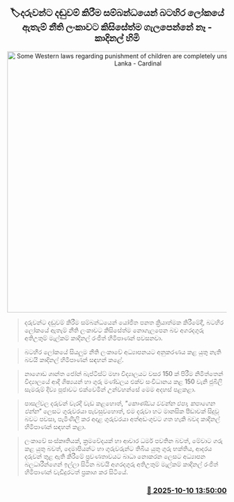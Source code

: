 <p align='center'><b><h2 align='center' title='Some Western laws regarding punishment of children are completely unsuitable for Sri Lanka - Cardinal'>🏷දරුවන්ට දඬුවම් කිරීම සම්බන්ධයෙන් බටහිර ලෝකයේ ඇතැම් නීති ලංකාවට කිසිසේත්ම ගැලපෙන්නේ නෑ - කාදිනල් හිමි</h2></b></p>
<p align='center'><img src='https://helakuru.sgp1.cdn.digitaloceanspaces.com/esana/images/lib/ranjith-cardinal.jpg' width='600' alt='Some Western laws regarding punishment of children are completely unsuitable for Sri Lanka - Cardinal'></p>

> දරුවන්ට දඬුවම් කිරීම සම්බන්ධයෙන් යෝජිත පනත ක්‍රියාත්මක කිරීමේදී, බටහිර ලෝකයේ ඇතැම් නීති ලංකාවට කිසිසේත්ම නොගැලපෙන බව අගරදගුරු අතිඋතුම් මැල්කම් කාදිනල් රංජිත් හිමිපාණන් පවසනවා.

> බටහිර ලෝකයේ සියලුම නීති ලංකාවේ අධ්‍යාපනයට අනුකරණය කළ යුතු නැති බවයි කාදිනල් හිමිපාණන් සඳහන් කළේ.

> නාගොඩ ශාන්ත ජෝන් බැප්ටිස්ට් මහා විද්‍යාලයට වසර 150 ක් පිරීම නිමිත්තෙන් විද්‍යාලයේ ආදි ශිෂ්‍යයන් හා ගුරු මණ්ඩලය එක්ව සංවිධානය කළ 150 වැනි ජුබිලි සැමරුම් දිව්‍ය පූජාවට එක්වෙමින් උන්වහන්සේ මෙම අදහස් පළකළා.

> පාසල්වල දරුවන් වැරදි වැඩ කළහොත්,<em> "කොණ්ඩය වවන්න එපා, කපාගෙන එන්න"</em> ලෙසට ගුරුවරයා පැවසුවහොත්, එම දරුවා හ‍ට මානසික පීඩාවක් සිදුවූ බවට පවසා, පැමිණිලි කර අදාළ ගුරුවරයා අත්අඩංගුවට ගත හැකි බවද කාදිනල් හිමිපාණන් සඳහන් කළා.

> ලංකාවේ සංස්කෘතියක්, ක්‍රමවේදයක් හා ආචාර ධර්ම පවතින බවත්, මේවාට ගරු කළ යුතු බවත්, දෙමාපියන්ට හා ගුරුවරුන්ට තිබිය යුතු ගුරු භක්තිය, ආදරය දරුවන් තුළ ඇති කිරීමේ ප්‍රවණතාවයට බාධා නොකරන ලෙසට අධ්‍යාපන බලධාරීන්ගෙන් ඉල්ලා සිටින බවයි අගරදගුරු අතිඋතුම් මැල්කම් කාදිනල් රංජිත් හිමිපාණන් වැඩිදුරටත් ප්‍රකාශ කර සිටියේ.



<h3 align='right'><a href='https://www.helakuru.lk/esana/p/114374/'>📅 2025-10-10 13:50:00</a></h3>
